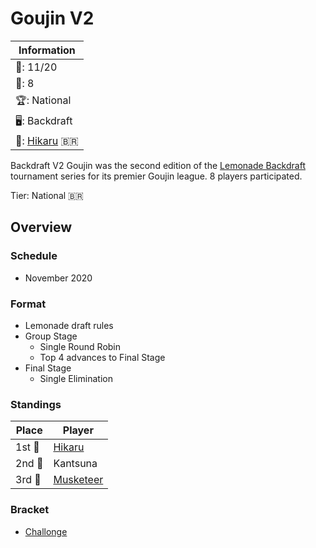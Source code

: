 # Goujin V2

|Information|
|-|
|:calendar:: 11/20|
|:busts_in_silhouette:: 8|
|:trophy:: National|
|:desktop_computer:: Backdraft|
|:1st_place_medal:: [Hikaru](../../players/brazilian/hikky.md) :brazil:|

Backdraft V2 Goujin was the second edition of the [Lemonade Backdraft](bdmain.md) tournament series for its premier Goujin league.
8 players participated.

Tier: National :brazil:

## Overview

### Schedule
- November 2020

### Format
- Lemonade draft rules
- Group Stage
    - Single Round Robin 
    - Top 4 advances to Final Stage
- Final Stage
    - Single Elimination

### Standings

|Place|Player|
|-|-|
|1st :1st_place_medal:| [Hikaru](../../players/brazilian/hikky.md) |
|2nd :2nd_place_medal:| Kantsuna |
|3rd :3rd_place_medal:| [Musketeer](../../players/brazilian/musketeer.md) |

### Bracket
- [Challonge](https://challonge.com/goujin2)